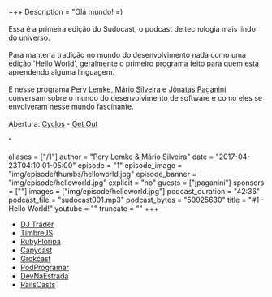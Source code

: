 +++
Description = "Olá mundo! =)<br/><br/> Essa é a primeira edição do Sudocast, o podcast de tecnologia mais lindo do universo.<br/><br/> Para manter a tradição no mundo do desenvolvimento nada como uma edição 'Hello World', geralmente o primeiro programa feito para quem está aprendendo alguma linguagem.<br/><br/> E nesse programa [Pery Lemke](https://www.twitter.com/perylemke), [Mário Silveira](https://www.twitter.com/dermarios) e [Jônatas Paganini](https://www.twitter.com/jonatasdp) conversam sobre o mundo do desenvolvimento de software e como eles se envolveram nesse mundo fascinante.<br/><br/> Abertura: [Cyclos](https://www.facebook.com/cyclosrocktrio/) - [Get Out](https://soundcloud.com/cyclosrocktrio/cyclos-get-out)<br/><br/>"

aliases = ["/1"]
author = "Pery Lemke & Mário Silveira"
date = "2017-04-23T04:10:01-05:00"
episode = "1"
episode_image = "img/episode/thumbs/helloworld.jpg"
episode_banner = "img/episode/helloworld.jpg"
explicit = "no"
guests = ["jpaganini"]
sponsors = [""]
images = ["img/episode/helloworld.jpg"]
podcast_duration = "42:36"
podcast_file = "sudocast001.mp3"
podcast_bytes = "50925630"
title = "#1 - Hello World!"
youtube = ""
truncate = ""
+++

* [DJ Trader](https://github.com/jonatas/dj-trader)
* [TimbreJS](http://mohayonao.github.io/timbre.js/)
* [RubyFloripa](https://www.meetup.com/pt-BR/rubyfloripa/)
* [Capycast](https://soundcloud.com/rdshipit)
* [Grokcast](http://www.grokpodcast.com/)
* [PodProgramar](https://mundopodcast.com.br/podprogramar/)
* [DevNaEstrada](http://devnaestrada.com.br/)
* [RailsCasts](http://railscasts.com/)
